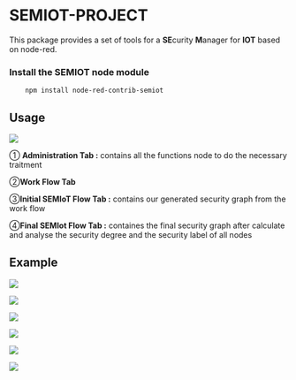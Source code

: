 # SEMIOT-PROJECT

This package provides a set of tools for a **SE**curity **M**anager for **IOT** based on node-red.

### Install the SEMIOT node module

        npm install node-red-contrib-semiot

  ## Usage      
  ![](https://image.noelshack.com/fichiers/2018/16/7/1524380538-2018-04-22-08h45-37.png)
  
① **Administration Tab :** contains all the functions node to do the necessary traitment 

②**Work Flow Tab** 

③**Initial SEMIoT Flow Tab :** contains our generated security graph from the work flow

④**Final SEMIot Flow Tab :** containes the final security graph after calculate and analyse the security degree and the security label of all nodes

## Example

![](https://image.noelshack.com/fichiers/2018/16/7/1524383263-2018-04-22-09h28-44.png)


![](https://image.noelshack.com/fichiers/2018/16/7/1524405194-2018-04-22-09h51-29.png)

![](https://image.noelshack.com/fichiers/2018/16/7/1524405557-2018-04-22-09h56-43.png)

![](https://image.noelshack.com/fichiers/2018/16/7/1524406689-2018-04-22-16h07-59.png)

![](https://image.noelshack.com/fichiers/2018/16/7/1524407179-2018-04-22-16h22-13.png)

![](https://image.noelshack.com/fichiers/2018/16/7/1524408061-2018-04-22-16h34-21.png)

